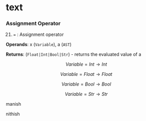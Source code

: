 # text

### Assignment Operator

21.  `=` : Assignment operator
    
**Operands**: x (`Variable`), a (`AST`)

**Returns**: (`Float|Int|Bool|Str`) - returns the evaluated value of a

$$Variable=Int  \rightarrow  Int$$

$$Variable=Float  \rightarrow  Float$$

$$Variable=Bool  \rightarrow  Bool$$

$$Variable=Str  \rightarrow  Str$$


manish   

nithish
